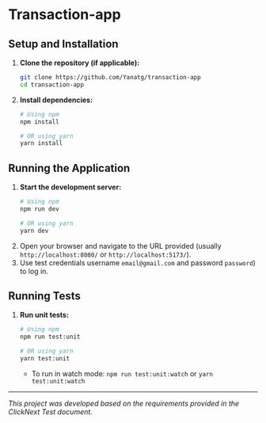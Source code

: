 # Transaction-app

## Setup and Installation

1.  **Clone the repository (if applicable):**
    ```bash
    git clone https://github.com/Yanatg/transaction-app
    cd transaction-app
    ```
2.  **Install dependencies:**
    ```bash
    # Using npm
    npm install

    # OR using yarn
    yarn install
    ```

## Running the Application

1.  **Start the development server:**
    ```bash
    # Using npm
    npm run dev

    # OR using yarn
    yarn dev
    ```
2.  Open your browser and navigate to the URL provided (usually `http://localhost:8080/` or `http://localhost:5173/`).
3.  Use test credentials username `email@gmail.com` and password `password`) to log in.

## Running Tests

1.  **Run unit tests:**
    ```bash
    # Using npm
    npm run test:unit

    # OR using yarn
    yarn test:unit
    ```
    * To run in watch mode: `npm run test:unit:watch` or `yarn test:unit:watch`

---

*This project was developed based on the requirements provided in the ClickNext Test document.*
